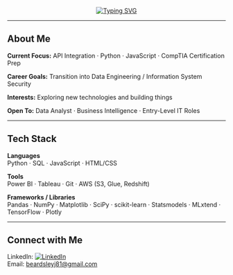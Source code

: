 <p align="center">
  <a href="https://git.io/typing-svg">
    <img src="https://readme-typing-svg.herokuapp.com?font=Fira+Code&size=24&pause=1000&color=00F79F&center=true&vCenter=true&width=600&lines=Hi%2C+I'm+Jacob+Beardsley!" alt="Typing SVG" />
  </a>
</p>

---

## About Me
**Current Focus:** 
API Integration · Python · JavaScript · CompTIA Certification Prep

**Career Goals:** 
Transition into Data Engineering  / Information System Security

**Interests:** 
Exploring new technologies and building things  

**Open To:** 
Data Analyst · Business Intelligence · Entry-Level IT Roles  

---

##  Tech Stack  
**Languages**  
Python · SQL · JavaScript · HTML/CSS  

**Tools**  
Power BI · Tableau · Git · AWS (S3, Glue, Redshift)  

**Frameworks / Libraries**  
Pandas · NumPy · Matplotlib · SciPy · scikit-learn · Statsmodels · MLxtend · TensorFlow · Plotly 

---

## Connect with Me  
LinkedIn: [![LinkedIn](https://img.shields.io/badge/LinkedIn-blue?logo=linkedin&logoColor=white)](https://www.linkedin.com/in/jacob-beardsley-50703a177/)  
Email: beardsleyj81@gmail.com 



<!--
**Jbeardsley8/Jbeardsley8** is a ✨ _special_ ✨ repository because its `README.md` (this file) appears on your GitHub profile.

Here are some ideas to get you started:

- 🔭 I’m currently working on ...
- 🌱 I’m currently learning ...
- 👯 I’m looking to collaborate on ...
- 🤔 I’m looking for help with ...
- 💬 Ask me about ...
- 📫 How to reach me: ...
- 😄 Pronouns: ...
- ⚡ Fun fact: ...
-->
